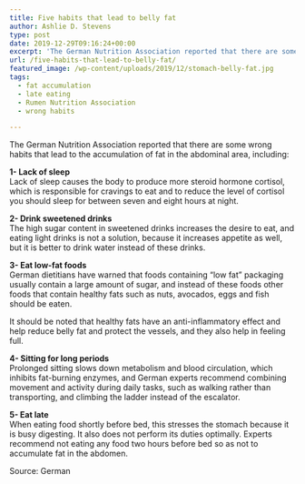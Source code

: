 ```yaml
---
title: Five habits that lead to belly fat
author: Ashlie D. Stevens
type: post
date: 2019-12-29T09:16:24+00:00
excerpt: 'The German Nutrition Association reported that there are some wrong habits that lead to the accumulation of fat in the abdominal area, including:'
url: /five-habits-that-lead-to-belly-fat/
featured_image: /wp-content/uploads/2019/12/stomach-belly-fat.jpg
tags:
  - fat accumulation
  - late eating
  - Rumen Nutrition Association
  - wrong habits

---
```

The German Nutrition Association reported that there are some wrong habits that lead to the accumulation of fat in the abdominal area, including:

**1- Lack of sleep**  
Lack of sleep causes the body to produce more steroid hormone cortisol, which is responsible for cravings to eat and to reduce the level of cortisol you should sleep for between seven and eight hours at night.

**2- Drink sweetened drinks**  
The high sugar content in sweetened drinks increases the desire to eat, and eating light drinks is not a solution, because it increases appetite as well, but it is better to drink water instead of these drinks.

**3- Eat low-fat foods**  
German dietitians have warned that foods containing &#8220;low fat&#8221; packaging usually contain a large amount of sugar, and instead of these foods other foods that contain healthy fats such as nuts, avocados, eggs and fish should be eaten.

It should be noted that healthy fats have an anti-inflammatory effect and help reduce belly fat and protect the vessels, and they also help in feeling full.

**4- Sitting for long periods**  
Prolonged sitting slows down metabolism and blood circulation, which inhibits fat-burning enzymes, and German experts recommend combining movement and activity during daily tasks, such as walking rather than transporting, and climbing the ladder instead of the escalator.

**5- Eat late**  
When eating food shortly before bed, this stresses the stomach because it is busy digesting. It also does not perform its duties optimally. Experts recommend not eating any food two hours before bed so as not to accumulate fat in the abdomen.

Source: German